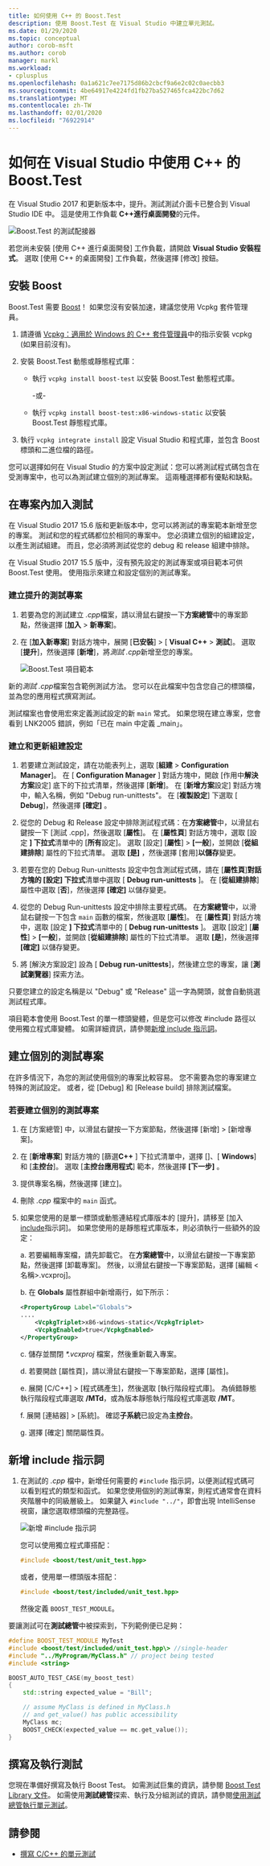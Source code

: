 ```yaml
---
title: 如何使用 C++ 的 Boost.Test
description: 使用 Boost.Test 在 Visual Studio 中建立單元測試。
ms.date: 01/29/2020
ms.topic: conceptual
author: corob-msft
ms.author: corob
manager: markl
ms.workload:
- cplusplus
ms.openlocfilehash: 0a1a621c7ee7175d86b2cbcf9a6e2c02c0aecbb3
ms.sourcegitcommit: 4be64917e4224fd1fb27ba527465fca422bc7d62
ms.translationtype: MT
ms.contentlocale: zh-TW
ms.lasthandoff: 02/01/2020
ms.locfileid: "76922914"
---
```

# <a name="how-to-use-boosttest-for-c-in-visual-studio"></a>如何在 Visual Studio 中使用 C++ 的 Boost.Test

在 Visual Studio 2017 和更新版本中，提升。測試測試介面卡已整合到 Visual Studio IDE 中。 這是使用工作負載 **C++進行桌面開發**的元件。

![Boost.Test 的測試配接器](media/cpp-boost-component.png)

若您尚未安裝 [使用 C++ 進行桌面開發] 工作負載，請開啟 **Visual Studio 安裝程式**。 選取 [使用 C++ 的桌面開發] 工作負載，然後選擇 [修改] 按鈕。

## <a name="install-boost"></a>安裝 Boost

Boost.Test 需要 [Boost](https://www.boost.org/)！ 如果您沒有安裝加速，建議您使用 Vcpkg 套件管理員。

1. 請遵循 [Vcpkg：適用於 Windows 的 C++ 套件管理員](/cpp/vcpkg)中的指示安裝 vcpkg (如果目前沒有)。

1. 安裝 Boost.Test 動態或靜態程式庫：

    - 執行 `vcpkg install boost-test` 以安裝 Boost.Test 動態程式庫。

       -或-

    - 執行 `vcpkg install boost-test:x86-windows-static` 以安裝 Boost.Test 靜態程式庫。

1. 執行 `vcpkg integrate install` 設定 Visual Studio 和程式庫，並包含 Boost 標頭和二進位檔的路徑。

您可以選擇如何在 Visual Studio 的方案中設定測試：您可以將測試程式碼包含在受測專案中，也可以為測試建立個別的測試專案。 這兩種選擇都有優點和缺點。

## <a name="add-tests-inside-your-project"></a>在專案內加入測試

在 Visual Studio 2017 15.6 版和更新版本中，您可以將測試的專案範本新增至您的專案。 測試和您的程式碼都位於相同的專案中。 您必須建立個別的組建設定，以產生測試組建。 而且，您必須將測試從您的 debug 和 release 組建中排除。

在 Visual Studio 2017 15.5 版中，沒有預先設定的測試專案或項目範本可供 Boost.Test 使用。 使用指示來建立和設定個別的測試專案。

### <a name="create-a-boosttest-item"></a>建立提升的測試專案

1. 若要為您的測試建立 *.cpp*檔案，請以滑鼠右鍵按一下**方案總管**中的專案節點，然後選擇 [**加入** > **新專案**]。

1. 在 [**加入新專案**] 對話方塊中，展開 [**已安裝**] > [ **Visual C++**  > **測試**]。 選取 [**提升**]，然後選擇 [**新增**]，將*測試 .cpp*新增至您的專案。

   ![Boost.Test 項目範本](media/boost_test_item_template.png)

新的*測試 .cpp*檔案包含範例測試方法。 您可以在此檔案中包含您自己的標頭檔，並為您的應用程式撰寫測試。

測試檔案也會使用宏來定義測試設定的新 `main` 常式。 如果您現在建立專案，您會看到 LNK2005 錯誤，例如「已在 main 中定義 _main」。

### <a name="create-and-update-build-configurations"></a>建立和更新組建設定

1. 若要建立測試設定，請在功能表列上，選取 [**組建** > **Configuration Manager**]。 在 [ **Configuration Manager** ] 對話方塊中，開啟 [作用中**解決方案**設定] 底下的下拉式清單，然後選擇 [**新增**]。 在 [**新增方案**設定] 對話方塊中，輸入名稱，例如 "Debug run-unittests"。 在 [**複製設定**] 下選取 [ **Debug**]，然後選擇 **[確定]** 。

1. 從您的 Debug 和 Release 設定中排除測試程式碼：在**方案總管**中，以滑鼠右鍵按一下 [測試 .cpp]，然後選取 [**屬性**]。 在 [**屬性頁**] 對話方塊中，選取 [設定 **] 下拉式**清單中的 [**所有**設定]。 選取 [設定] [**屬性**] >  **[一般**]，並開啟 [**從組建排除**] 屬性的下拉式清單。 選取 **[是]** ，然後選擇 [套用]**以儲存**變更。

1. 若要在您的 Debug Run-unittests 設定中包含測試程式碼，請在 [**屬性頁**]**對話方塊的 [設定] 下拉式**清單中選取 [ **Debug run-unittests** ]。 在 [**從組建排除**] 屬性中選取 [**否**]，然後選擇 **[確定]** 以儲存變更。

1. 從您的 Debug Run-unittests 設定中排除主要程式碼。 在**方案總管**中，以滑鼠右鍵按一下包含 `main` 函數的檔案，然後選取 [**屬性**]。 在 [**屬性頁**] 對話方塊中，選取 [設定 **] 下拉式**清單中的 [ **Debug run-unittests** ]。 選取 [設定] [**屬性**] >  **[一般**]，並開啟 [**從組建排除**] 屬性的下拉式清單。 選取 **[是**]，然後選擇 **[確定]** 以儲存變更。

1. 將 [解決方案設定] 設為 [ **Debug run-unittests**]，然後建立您的專案，讓 [**測試瀏覽器**] 探索方法。

只要您建立的設定名稱是以 "Debug" 或 "Release" 這一字為開頭，就會自動挑選測試程式庫。

項目範本會使用 Boost.Test 的單一標頭變體，但是您可以修改 #include 路徑以使用獨立程式庫變體。 如需詳細資訊，請參閱[新增 include 指示詞](#add-include-directives)。

## <a name="create-a-separate-test-project"></a>建立個別的測試專案

在許多情況下，為您的測試使用個別的專案比較容易。 您不需要為您的專案建立特殊的測試設定。 或者，從 [Debug] 和 [Release build] 排除測試檔案。

### <a name="to-create-a-separate-test-project"></a>若要建立個別的測試專案

1. 在 [方案總管] 中，以滑鼠右鍵按一下方案節點，然後選擇 [新增] > [新增專案]。

1. 在 [**新增專案**] 對話方塊的 [篩選**C++** ] 下拉式清單中，選擇 []、[ **Windows**] 和 [**主控台**]。 選取 [**主控台應用程式**] 範本，然後選擇 **[下一步]** 。

1. 提供專案名稱，然後選擇 [建立]。

1. 刪除 *.cpp* 檔案中的 `main` 函式。

1. 如果您使用的是單一標頭或動態連結程式庫版本的 [提升]，請移至 [加入[include](#add-include-directives)指示詞]。 如果您使用的是靜態程式庫版本，則必須執行一些額外的設定：

   a. 若要編輯專案檔，請先卸載它。 在**方案總管**中，以滑鼠右鍵按一下專案節點，然後選擇 [卸載專案]。 然後，以滑鼠右鍵按一下專案節點，選擇 [編輯 <名稱\>.vcxproj]。

   b. 在 **Globals** 屬性群組中新增兩行，如下所示：

    ```xml
    <PropertyGroup Label="Globals">
    ....
        <VcpkgTriplet>x86-windows-static</VcpkgTriplet>
        <VcpkgEnabled>true</VcpkgEnabled>
    </PropertyGroup>
    ```

   c. 儲存並關閉 *\*.vcxproj* 檔案，然後重新載入專案。

   d. 若要開啟 [屬性頁]，請以滑鼠右鍵按一下專案節點，選擇 [屬性]。

   e. 展開 [C/C++] > [程式碼產生]，然後選取 [執行階段程式庫]。 為偵錯靜態執行階段程式庫選取 **/MTd**，或為版本靜態執行階段程式庫選取 **/MT**。

   f. 展開 [連結器] > [系統]。 確認**子系統**已設定為**主控台**。

   g. 選擇 [確定] 關閉屬性頁。

## <a name="add-include-directives"></a>新增 include 指示詞

1. 在測試的 *.cpp* 檔中，新增任何需要的 `#include` 指示詞，以便測試程式碼可以看到程式的類型和函式。 如果您使用個別的測試專案，則程式通常會在資料夾階層中的同級層級上。 如果鍵入 `#include "../"`，即會出現 IntelliSense 視窗，讓您選取標頭檔的完整路徑。

   ![新增 #include 指示詞](media/cpp-gtest-includes.png)

   您可以使用獨立程式庫搭配：

   ```cpp
   #include <boost/test/unit_test.hpp>
   ```

   或者，使用單一標頭版本搭配：

   ```cpp
   #include <boost/test/included/unit_test.hpp>
   ```

   然後定義 `BOOST_TEST_MODULE`。

要讓測試可在**測試總管**中被探索到，下列範例便已足夠：

```cpp
#define BOOST_TEST_MODULE MyTest
#include <boost/test/included/unit_test.hpp\> //single-header
#include "../MyProgram/MyClass.h" // project being tested
#include <string>

BOOST_AUTO_TEST_CASE(my_boost_test)
{
    std::string expected_value = "Bill";

    // assume MyClass is defined in MyClass.h
    // and get_value() has public accessibility
    MyClass mc;
    BOOST_CHECK(expected_value == mc.get_value());
}
```

## <a name="write-and-run-tests"></a>撰寫及執行測試

您現在準備好撰寫及執行 Boost Test。 如需測試巨集的資訊，請參閱 [Boost Test Library 文件](https://www.boost.org/doc/libs/1_71_0/libs/test/doc/html/index.html)。 如需使用**測試總管**探索、執行及分組測試的資訊，請參閱[使用測試總管執行單元測試](run-unit-tests-with-test-explorer.md)。

## <a name="see-also"></a>請參閱

- [撰寫 C/C++ 的單元測試](writing-unit-tests-for-c-cpp.md)
